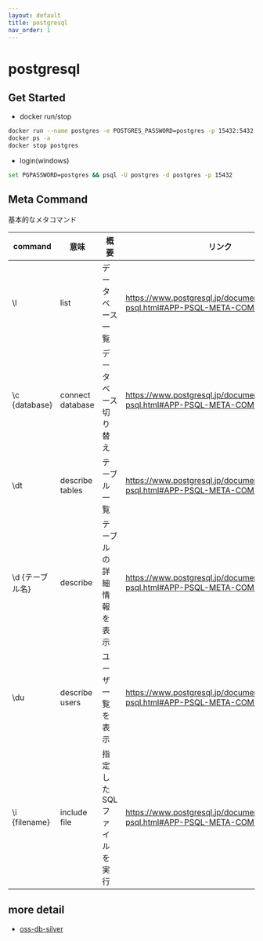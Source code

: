 ```yaml
---
layout: default
title: postgresql
nav_order: 1
---
```


# postgresql

## Get Started

- docker run/stop

```sh
docker run --name postgres -e POSTGRES_PASSWORD=postgres -p 15432:5432 -d postgres
docker ps -a
docker stop postgres
```

- login(windows)

```sh
set PGPASSWORD=postgres && psql -U postgres -d postgres -p 15432
```

## Meta Command

基本的なメタコマンド

| command | 意味 | 概要 | リンク |
| -- | -- | -- | -- |
| \l | list | データベース一覧 | <https://www.postgresql.jp/document/16/html/app-psql.html#APP-PSQL-META-COMMAND-LIST> |
| \c {database} | connect database | データベース切り替え | <https://www.postgresql.jp/document/16/html/app-psql.html#APP-PSQL-META-COMMAND-C-LC> |
| \dt | describe tables | テーブル一覧 | <https://www.postgresql.jp/document/16/html/app-psql.html#APP-PSQL-META-COMMAND-D> |
| \d {テーブル名} | describe | テーブルの詳細情報を表示 | <https://www.postgresql.jp/document/16/html/app-psql.html#APP-PSQL-META-COMMAND-D> |
| \du | describe users | ユーザ一覧を表示 | <https://www.postgresql.jp/document/16/html/app-psql.html#APP-PSQL-META-COMMAND-DU> |
| \i {filename} | include file | 指定したSQLファイルを実行 | <https://www.postgresql.jp/document/16/html/app-psql.html#APP-PSQL-META-COMMAND-C-LC> |

## more detail

- [oss-db-silver](oss-db-silver.md)
